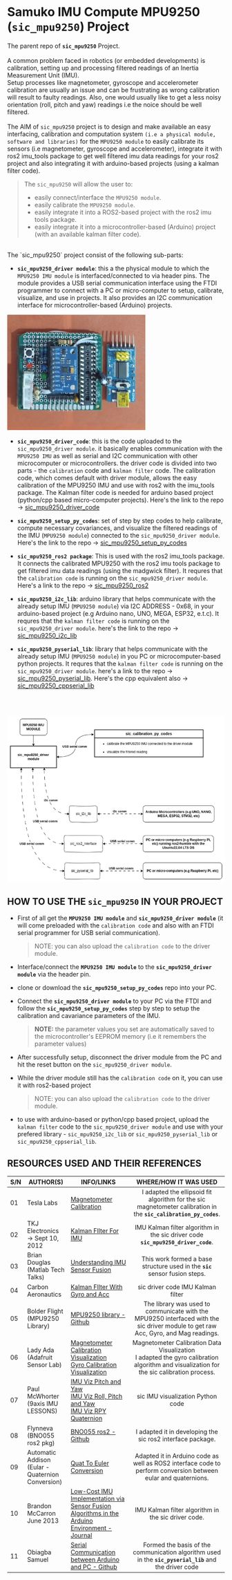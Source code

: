 # Samuko IMU Compute MPU9250 (`sic_mpu9250`) Project
The parent repo of **`sic_mpu9250`** Project.
<br/>
<br/>
A common problem faced in robotics (or embedded developments) is calibration, setting up and processing filtered readings of an Inertia Measurement Unit (IMU). 
<br/>
Setup processes like magnetometer, gyroscope and accelerometer calibration are usually an issue and can be frustrating as wrong calibration will result to faulty readings. Also, one would usually like to get a less noisy orientation (roll, pitch and yaw) readings i.e the noice should be well filtered. 
<br/>
<br/>
The AIM of `sic_mpu9250` project is to design and make available an easy interfacing, calibration and computation system `(i.e a physical module, software and libraries)` for the `MPU9250 module` to easily calibrate its sensors (i.e magnetometer, gyroscope and accelerometer), integrate it with ros2 imu_tools package to get well filtered imu data readings for your ros2 project and also integrating it with arduino-based projects (using a kalman filter code).

>The `sic_mpu9250` will allow the user to:
> - easily connect/interface the `MPU9250 module`.
> - easily calibrate the `MPU9250 module`.
> - easily integrate it into a ROS2-based project with the ros2 imu tools package.
> - easily integrate it into a microcontroller-based (Arduino) project (with an available kalman filter code).

<br/>
The `sic_mpu9250` project consist of the following sub-parts:

- **`sic_mpu9250_driver module`**: this a the physical module to which the `MPU9250 IMU module` is interfaced/connected to via header pins. The module provides a USB serial communication interface using the FTDI programmer to connect with a PC or micro-computer to setup, calibrate, visualize, and use in projects. It also provides an I2C communication interface for microcontroller-based (Arduino) projects.

![sic_img](./docs/sic_img2.jpeg)

- **`sic_mpu9250_driver_code`**: this is the code uploaded to the `sic_mpu9250_driver module`. it basically enables communication with the `MPU9250 IMU` as well as serial and I2C communication with other microcomputer or microcontrollers. the driver code is divided into two parts - the `calibration` code and `kalman filter` code. The calibration code, which comes default with driver module, allows the easy calibration of the MPU9250 IMU and use with ros2 with the imu_tools package. The Kalman filter code is needed for arduino based project (python/cpp based micro-computer projects). Here's the link to the repo -> [sic_mpu9250_driver_code](https://github.com/samuko-things-company/sic_mpu9250_driver_code)  

- **`sic_mpu9250_setup_py_codes`**: set of step by step codes to help calibrate, compute necessary covariances, and visualize the filtered readings of the IMU (`MPU9250 module`) connected to the `sic_mpu9250_driver module`. Here's the link to the repo -> [sic_mpu9250_setup_py_codes](https://github.com/samuko-things-company/sic_mpu9250_setup_py_codes)

- **`sic_mpu9250_ros2 package`**: This is used with the ros2 imu_tools package. It connects the calibrated MPU9250 with the ros2 imu tools package to get filtered imu data readings (using the madgwick filter). It requres that the `calibration code` is running on the `sic_mpu9250_driver module`. Here's a link to the repo -> [sic_mpu9250_ros2](https://github.com/samuko-things-company/sic_mpu9250_ros2) 

- **`sic_mpu9250_i2c_lib`**: arduino library that helps communicate with the already setup IMU (`MPU9250 module`) via I2C ADDRESS - 0x68, in your arduino-based project (e.g Arduino nano, UNO, MEGA, ESP32, e.t.c). It requres that the `kalman filter code` is running on the `sic_mpu9250_driver module`. here's the link to the repo -> [sic_mpu9250_i2c_lib](https://github.com/samuko-things-company/sic_mpu9250_i2c_lib)

- **`sic_mpu9250_pyserial_lib`**: library that helps communicate with the already setup IMU (`MPU9250 module`) in you PC or microcomputer-based python projects. It requres that the `kalman filter code` is running on the `sic_mpu9250_driver module`. here's a link to the repo -> [sic_mpu9250_pyserial_lib](https://github.com/samuko-things-company/sic_mpu9250_pyserial_lib). Here's the cpp equivalent also -> [sic_mpu9250_cppserial_lib](https://github.com/samuko-things-company/sic_mpu9250_cppserial_lib)

<br/>
<br/>

![sic sub part](./docs/sic_sub_parts.drawio.png)

## HOW TO USE THE **`sic_mpu9250`** IN YOUR PROJECT
- First of all get the **`MPU9250 IMU module`** and **`sic_mpu9250_driver module`** (it will come preloaded with the `calibration code` and also with an FTDI serial programmer for USB serial communication).
  > NOTE: you can also upload the `calibration code` to the driver module.

- Interface/connect the **`MPU9250 IMU module`** to the **`sic_mpu9250_driver module`** via the header pin.

- clone or download the **`sic_mpu9250_setup_py_codes`** repo into your PC.

- Connect the **`sic_mpu9250_driver module`** to your PC via the FTDI and follow the **`sic_mpu9250_setup_py_codes`** step by step to setup the calibration and cavariance parameters of the IMU.
  > **NOTE:** the parameter values you set are automatically saved to the microcontroller's EEPROM memory (i.e it remembers the parameter values)

- After successfully setup, disconnect the driver module from the PC and hit the reset button on the `sic_mpu9250_driver module`.

- While the driver module still has the `calibration code` on it, you can use it with ros2-based project
  > NOTE: you can also upload the `calibration code` to the driver module.

- to use with arduino-based or python/cpp based project, upload the `kalman filter` code to the `sic_mpu9250_driver module` and use with your prefered library - `sic_mpu9250_i2c_lib` or `sic_mpu9250_pyserial_lib` or `sic_mpu9250_cppserial_lib`.


## RESOURCES USED AND THEIR REFERENCES

|S/N|AUTHOR(S)|INFO/LINKS|WHERE/HOW IT WAS USED|
|--|--|--|:--:|
|01|Tesla Labs|[Magnetometer Calibration](https://teslabs.com/articles/magnetometer-calibration/)|I adapted the ellipsoid fit algorithm for the sic magnetometer calibration in the **`sic_calibration_py_codes`**.|
|02|TKJ Electronics</br>-> Sept 10, 2012|[Kalman FIlter For IMU](https://blog.tkjelectronics.dk/2012/09/a-practical-approach-to-kalman-filter-and-how-to-implement-it/)|IMU Kalman filter algorithm in the sic driver code **`sic_mpu9250_driver_code`**.|
|03|Brian Douglas</br>(Matlab Tech Talks)|[Understanding IMU Sensor Fusion](https://www.youtube.com/watch?v=0rlvvYgmTvI&t=317s)|This work formed a base structure used in the **`sic`** sensor fusion steps.|
|04|Carbon Aeronautics|[Kalman FIlter With Gyro and Acc](https://www.youtube.com/watch?v=5HuN9iL-zxU)|sic driver code  IMU Kalman filter|
|05|Bolder Flight</br>(MPU9250 Library)|[MPU9250 library - Github](https://github.com/bolderflight/invensense-imu)|The library was used to communicate with the MPU9250 interfaced with the sic driver module to get raw Acc, Gyro, and Mag readings.|
|06|Lady Ada</br>(Adafruit Sensor Lab)|[Magnetometer Calibration Visualization](https://learn.adafruit.com/adafruit-sensorlab-magnetometer-calibration/magnetic-calibration-with-jupyter)</br>[Gyro Calibration Visualization](https://learn.adafruit.com/adafruit-sensorlab-gyroscope-calibration/gyro-calibration-with-jupyter)|Magnetometer Calibration  Data Visualization</br>I adapted the gyro calibration algorithm and visualization for the sic calibration process.|
|07|Paul McWhorter</br>(9axis IMU LESSONS)|[IMU Viz Pitch and Yaw](https://www.youtube.com/watch?v=iQ2zX4_Ftv8&t=247s)</br>[IMU Viz Roll, Pitch and Yaw](https://www.youtube.com/watch?v=7B3KnAj7xzY)</br>[IMU Viz RPY Quaternion](https://www.youtube.com/watch?v=S77r-P6YxAU&t=2004s)|sic IMU visualization Python code|
|08|Flynneva</br>(BNO055 ros2 pkg)|[BNO055 ros2 - Github](https://github.com/flynneva/bno055/tree/main)|I adapted it in developing the sic ros2 interface package.|
|09|Automatic Addison</br>(Eular - Quaternion Conversion)|[Quat To Euler Conversion](https://automaticaddison.com/how-to-convert-a-quaternion-into-euler-angles-in-python/)|Adapted it in Arduino code as well as ROS2 interface code to perform conversion between eular and quaternions.|
|10|Brandon McCarron</br>June 2013|[Low-Cost IMU Implementation via Sensor Fusion Algorithms in the Arduino Environment - Journal](https://core.ac.uk/download/18293757.pdf)|IMU Kalman filter algorithm in the sic driver code.|
|11|Obiagba Samuel|[Serial Communication between Arduino and PC - Github](https://github.com/samuko-things/serial_comm_pyserial_and_arduino)|Formed the basis of the communication algorithm used in the **`sic_pyserial_lib`** and the driver code|